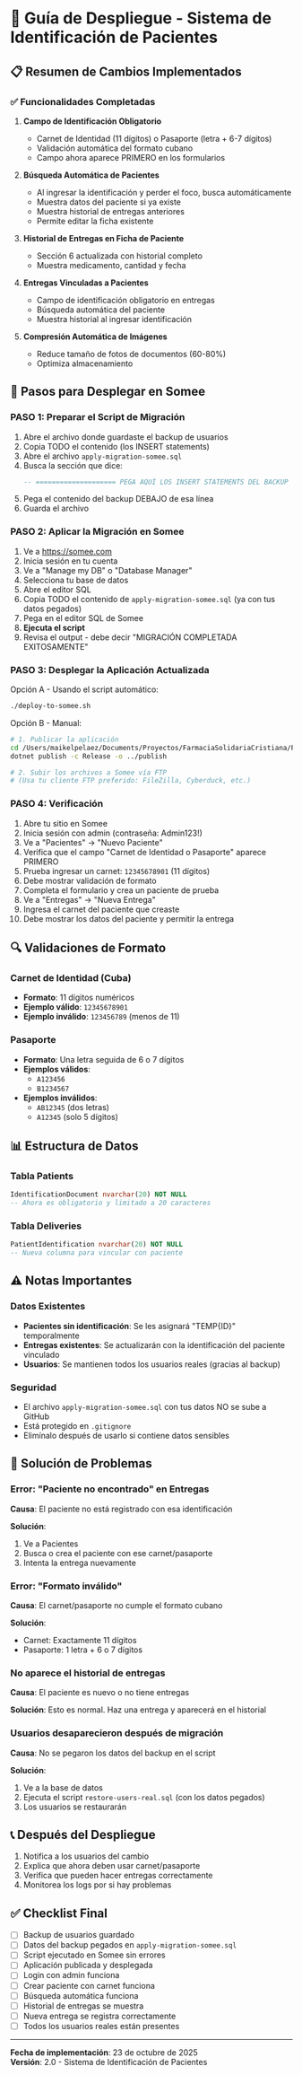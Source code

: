 # 🚀 Guía de Despliegue - Sistema de Identificación de Pacientes

## 📋 Resumen de Cambios Implementados

### ✅ Funcionalidades Completadas

1. **Campo de Identificación Obligatorio**
   - Carnet de Identidad (11 dígitos) o Pasaporte (letra + 6-7 dígitos)
   - Validación automática del formato cubano
   - Campo ahora aparece PRIMERO en los formularios

2. **Búsqueda Automática de Pacientes**
   - Al ingresar la identificación y perder el foco, busca automáticamente
   - Muestra datos del paciente si ya existe
   - Muestra historial de entregas anteriores
   - Permite editar la ficha existente

3. **Historial de Entregas en Ficha de Paciente**
   - Sección 6 actualizada con historial completo
   - Muestra medicamento, cantidad y fecha

4. **Entregas Vinculadas a Pacientes**
   - Campo de identificación obligatorio en entregas
   - Búsqueda automática del paciente
   - Muestra historial al ingresar identificación

5. **Compresión Automática de Imágenes**
   - Reduce tamaño de fotos de documentos (60-80%)
   - Optimiza almacenamiento

## 🎯 Pasos para Desplegar en Somee

### PASO 1: Preparar el Script de Migración

1. Abre el archivo donde guardaste el backup de usuarios
2. Copia TODO el contenido (los INSERT statements)
3. Abre el archivo `apply-migration-somee.sql`
4. Busca la sección que dice:
   ```sql
   -- ==================== PEGA AQUÍ LOS INSERT STATEMENTS DEL BACKUP ====================
   ```
5. Pega el contenido del backup DEBAJO de esa línea
6. Guarda el archivo

### PASO 2: Aplicar la Migración en Somee

1. Ve a https://somee.com
2. Inicia sesión en tu cuenta
3. Ve a "Manage my DB" o "Database Manager"
4. Selecciona tu base de datos
5. Abre el editor SQL
6. Copia TODO el contenido de `apply-migration-somee.sql` (ya con tus datos pegados)
7. Pega en el editor SQL de Somee
8. **Ejecuta el script**
9. Revisa el output - debe decir "MIGRACIÓN COMPLETADA EXITOSAMENTE"

### PASO 3: Desplegar la Aplicación Actualizada

Opción A - Usando el script automático:
```bash
./deploy-to-somee.sh
```

Opción B - Manual:
```bash
# 1. Publicar la aplicación
cd /Users/maikelpelaez/Documents/Proyectos/FarmaciaSolidariaCristiana/FarmaciaSolidariaCristiana
dotnet publish -c Release -o ../publish

# 2. Subir los archivos a Somee vía FTP
# (Usa tu cliente FTP preferido: FileZilla, Cyberduck, etc.)
```

### PASO 4: Verificación

1. Abre tu sitio en Somee
2. Inicia sesión con admin (contraseña: Admin123!)
3. Ve a "Pacientes" → "Nuevo Paciente"
4. Verifica que el campo "Carnet de Identidad o Pasaporte" aparece PRIMERO
5. Prueba ingresar un carnet: `12345678901` (11 dígitos)
6. Debe mostrar validación de formato
7. Completa el formulario y crea un paciente de prueba
8. Ve a "Entregas" → "Nueva Entrega"
9. Ingresa el carnet del paciente que creaste
10. Debe mostrar los datos del paciente y permitir la entrega

## 🔍 Validaciones de Formato

### Carnet de Identidad (Cuba)
- **Formato**: 11 dígitos numéricos
- **Ejemplo válido**: `12345678901`
- **Ejemplo inválido**: `123456789` (menos de 11)

### Pasaporte
- **Formato**: Una letra seguida de 6 o 7 dígitos
- **Ejemplos válidos**: 
  - `A123456`
  - `B1234567`
- **Ejemplos inválidos**: 
  - `AB12345` (dos letras)
  - `A12345` (solo 5 dígitos)

## 📊 Estructura de Datos

### Tabla Patients
```sql
IdentificationDocument nvarchar(20) NOT NULL
-- Ahora es obligatorio y limitado a 20 caracteres
```

### Tabla Deliveries
```sql
PatientIdentification nvarchar(20) NOT NULL
-- Nueva columna para vincular con paciente
```

## ⚠️ Notas Importantes

### Datos Existentes
- **Pacientes sin identificación**: Se les asignará "TEMP{ID}" temporalmente
- **Entregas existentes**: Se actualizarán con la identificación del paciente vinculado
- **Usuarios**: Se mantienen todos los usuarios reales (gracias al backup)

### Seguridad
- El archivo `apply-migration-somee.sql` con tus datos NO se sube a GitHub
- Está protegido en `.gitignore`
- Elimínalo después de usarlo si contiene datos sensibles

## 🐛 Solución de Problemas

### Error: "Paciente no encontrado" en Entregas
**Causa**: El paciente no está registrado con esa identificación

**Solución**: 
1. Ve a Pacientes
2. Busca o crea el paciente con ese carnet/pasaporte
3. Intenta la entrega nuevamente

### Error: "Formato inválido"
**Causa**: El carnet/pasaporte no cumple el formato cubano

**Solución**:
- Carnet: Exactamente 11 dígitos
- Pasaporte: 1 letra + 6 o 7 dígitos

### No aparece el historial de entregas
**Causa**: El paciente es nuevo o no tiene entregas

**Solución**: Esto es normal. Haz una entrega y aparecerá en el historial

### Usuarios desaparecieron después de migración
**Causa**: No se pegaron los datos del backup en el script

**Solución**:
1. Ve a la base de datos
2. Ejecuta el script `restore-users-real.sql` (con los datos pegados)
3. Los usuarios se restaurarán

## 📞 Después del Despliegue

1. Notifica a los usuarios del cambio
2. Explica que ahora deben usar carnet/pasaporte
3. Verifica que pueden hacer entregas correctamente
4. Monitorea los logs por si hay problemas

## ✅ Checklist Final

- [ ] Backup de usuarios guardado
- [ ] Datos del backup pegados en `apply-migration-somee.sql`
- [ ] Script ejecutado en Somee sin errores
- [ ] Aplicación publicada y desplegada
- [ ] Login con admin funciona
- [ ] Crear paciente con carnet funciona
- [ ] Búsqueda automática funciona
- [ ] Historial de entregas se muestra
- [ ] Nueva entrega se registra correctamente
- [ ] Todos los usuarios reales están presentes

---

**Fecha de implementación**: 23 de octubre de 2025  
**Versión**: 2.0 - Sistema de Identificación de Pacientes
